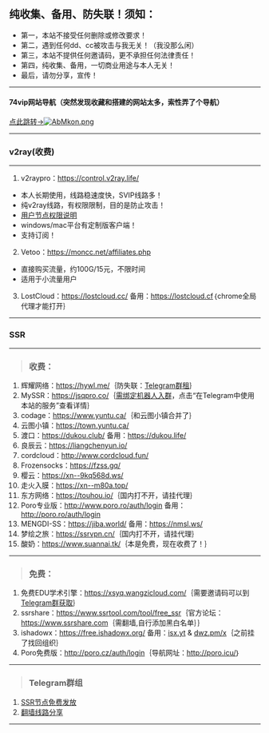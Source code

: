 ## 纯收集、备用、防失联！须知：  
- 第一，本站不接受任何删除或修改要求！
- 第二，遇到任何dd、cc被攻击与我无关！（我没那么闲）  
- 第三，本站不提供任何邀请码，更不承担任何法律责任！       
- 第四，纯收集、备用，一切商业用途与本人无关！
- 最后，请勿分享，宣传！  

---
#### 74vip网站导航（突然发现收藏和搭建的网站太多，索性弄了个导航）
<a href="http://74vip.top/" target="_blank">点此跳转→<img src="https://s2.ax1x.com/2019/04/12/AbMkon.png" alt="AbMkon.png" border="0" /></a>  

---
### v2ray(收费) 
---
1. v2raypro：<a href="https://control.v2ray.life/aff.php?aff=3&gid=5" target="_blank"><span style="color:#ed1941;">https://control.v2ray.life/</span></a>  
- 本人长期使用，线路稳速度快，SVIP线路多！
- 纯v2ray线路，有权限限制，目的是防止攻击！  
- <a href="https://control.v2ray.life/index.php/announcements/124/2or24.html" target="_blank">用户节点权限说明</a>   
- windows/mac平台有定制版客户端！  
- 支持订阅！  

2. Vetoo：<a href="https://moncc.net/aff.php?aff=415" target="_blank"><span style="color:#ed1941;">https://moncc.net/affiliates.php</span></a>  
- 直接购买流量，约100G/15元，不限时间  
- 适用于小流量用户  

3. LostCloud：<a href="https://lostcloud.cc/" target="_blank">https://lostcloud.cc/</a> 备用：<a href="https://lostcloud.cf" target="_blank">https://lostcloud.cf</a>｛chrome全局代理才能打开｝  

---
### SSR
---
> <h3>收费：</h3>     
1. 辉耀网络：<a href="https://hywl.me/" target="_blank">https://hywl.me/</a>｛防失联：<a href="https://t.me/huiyaossr" target="_blank">Telegram群租</a>｝ 
2. MySSR：<a href="https://jsqpro.co/" target="_blank">https://jsqpro.co/</a>｛<a href="http://t.cn/AiNVEzXT" target="_blank">需绑定机器人入群</a>，点击“在Telegram中使用本站的服务”查看详情｝  
3. codage：<a href="https://www.yuntu.ca/" target="_blank">https://www.yuntu.ca/</a>｛和云图小镇合并了｝    
4. 云图小镇：<a href="https://town.yuntu.ca/" target="_blank">https://town.yuntu.ca/</a>     
5. 渡口：<a href="https://dukou.club/" target="_blank">https://dukou.club/</a> 备用：<a href="https://dukou.life/" target="_blank">https://dukou.life/</a>   
6. 良辰云：<a href="https://liangchenyun.io/" target="_blank">https://liangchenyun.io/</a>   
7. cordcloud：<a href="http://www.cordcloud.fun/" target="_blank">http://www.cordcloud.fun/</a>  
8. Frozensocks：<a href="https://fzss.gq/" target="_blank">https://fzss.gq/</a>  
9. 樱云：<a href="https://xn--9kq568d.ws/" target="_blank">https://xn--9kq568d.ws/</a>  
10. 走火入膜：<a href="https://xn--m80a.top/" target="_blank">https://xn--m80a.top/</a>    
11. 东方网络：<a href="https://touhou.io/" target="_blank">https://touhou.io/</a>｛国内打不开，请挂代理｝  
12. Poro专业版：<a href="http://www.poro.ro/auth/login" target="_blank">http://www.poro.ro/auth/login</a> 备用：<a href="http://poro.ro/auth/login" target="_blank">http://poro.ro/auth/login</a>  
13. MENGDI-SS：<a href="https://jiba.world/" target="_blank">https://jiba.world/</a> 备用：<a href="https://nmsl.ws/" target="_blank">https://nmsl.ws/</a>  
14. 梦绘之旅：<a href="https://ssrvpn.cn/" target="_blank">https://ssrvpn.cn/</a>｛国内打不开，请挂代理｝  
99. 酸奶：<a href="https://www.suannai.tk/" target="_blank">https://www.suannai.tk/</a>｛本是免费，现在收费了！｝  

---  

> <h3>免费：</h3>    
1. 免费EDU学术引擎：<a href="https://xsyq.wangzicloud.com/" target="_blank"><span style="color:#ed1941;">https://xsyq.wangzicloud.com/</span></a>｛需要邀请码可以到<a href="http://t.me/joinchat/F6lKrUMKir5N1xh-Bi3jBw" target="_blank">Telegram群获取</a>｝ 
2. ssrshare：<a href="https://www.ssrtool.com/tool/free_ssr" target="_blank">https://www.ssrtool.com/tool/free_ssr</a>｛官方论坛：<a href="https://www.ssrshare.com" target="_blank">https://www.ssrshare.com</a>｛需翻墙,自行添加黑白名单｝｝   
3. ishadowx：<a href="https://free.ishadowx.org/" target="_blank">https://free.ishadowx.org/</a> 备用：<a href="http://isx.yt" target="_blank">isx.yt</a> & <a href="http://dwz.pm/x" target="_blank">dwz.pm/x</a>｛之前挂了找回组织｝    
4. Poro免费版：<a href="http://poro.cz/auth/login/" target="_blank">http://poro.cz/auth/login</a>｛导航网址：<a href="http://poro.icu/" target="_blank">http://poro.icu/</a>｝  

---
> <h3>Telegram群组</h3>  
1. <a href="https://t.me/SSRlist" target="_blank">SSR节点免费发放</a>  
2. <a href="https://t.me/vpnko" target="_blank">翻墙线路分享</a>   

---
